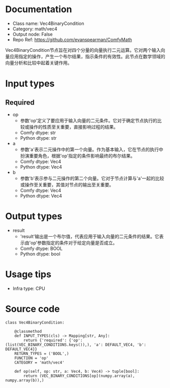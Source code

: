 # Documentation
- Class name: Vec4BinaryCondition
- Category: math/vec4
- Output node: False
- Repo Ref: https://github.com/evanspearman/ComfyMath

Vec4BinaryCondition节点旨在对四个分量的向量执行二元运算。它对两个输入向量应用指定的操作，产生一个布尔结果，指示条件的有效性。此节点在数学领域的向量分析和比较中起着关键作用。

# Input types
## Required
- op
    - 参数'op'定义了要应用于输入向量的二元条件。它对于确定节点执行的比较或操作的性质至关重要，直接影响过程的结果。
    - Comfy dtype: str
    - Python dtype: str
- a
    - 参数'a'表示二元操作中的第一个向量。作为基本输入，它在节点的执行中扮演重要角色，根据'op'指定的条件影响最终的布尔结果。
    - Comfy dtype: Vec4
    - Python dtype: Vec4
- b
    - 参数'b'表示参与二元操作的第二个向量。它对于节点计算与'a'一起的比较或操作至关重要，其值对节点的输出至关重要。
    - Comfy dtype: Vec4
    - Python dtype: Vec4

# Output types
- result
    - 'result'输出是一个布尔值，代表应用于输入向量的二元条件的结果。它表示由'op'参数指定的条件对于给定向量是否成立。
    - Comfy dtype: BOOL
    - Python dtype: bool

# Usage tips
- Infra type: CPU

# Source code
```
class Vec4BinaryCondition:

    @classmethod
    def INPUT_TYPES(cls) -> Mapping[str, Any]:
        return {'required': {'op': (list(VEC_BINARY_CONDITIONS.keys()),), 'a': DEFAULT_VEC4, 'b': DEFAULT_VEC4}}
    RETURN_TYPES = ('BOOL',)
    FUNCTION = 'op'
    CATEGORY = 'math/vec4'

    def op(self, op: str, a: Vec4, b: Vec4) -> tuple[bool]:
        return (VEC_BINARY_CONDITIONS[op](numpy.array(a), numpy.array(b)),)
```
